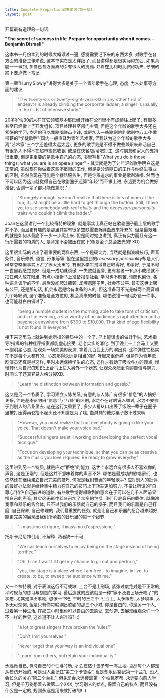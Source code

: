 ```yaml
---
title: Complete Prepartion读书笔记(第一章)
layout: post
---
```

开篇最有道理的一句话:

**"The secret of success in life: Prepare for opportunity when it comes. - Benjamin Disraeli"**

这本书一月份拿到的时候大概读过一遍, 感觉需要记下来的东西太多, 对歌手在各方面的准备工作来说, 这本书实在是太详细了, 而且讲得都是很实际的东西, 如果真能一一做到, 那自己各方面真的会有很大的提高. 趁着在比利时比赛的功夫, 仔细的摘下要点做下笔记.

第一章"Hurry Slowly"讲得大多是关于一个青年歌手在心理, 态度, 为人处事等方面的建议. 

>"The twenty-six or twenty-eight-year-old in any other field of endeavor is already climbing the corporate ladder; a singer is usually in the midst of intensive study."

20多岁快30的人在其它领域基本都已经开始在公司里小有成绩往上爬了, 有很多甚至已经做上了开发组长, 项目经理甚至部门主管, 但是这个年龄的歌手大多还在紧张的学习, 幸运的可以靠歌唱赚点小钱, 或是加入一些歌剧院的歌剧中心工作做带薪的"学徒歌手"(国内一般直译为青年艺术家, 但我认为这个年龄的歌手大多离"艺术家"三个字还差得太远太远), 更多的歌手则是不得不做些兼职来养活自己, 有很多人不得不在超市搬货收银, 或是在快餐店/酒吧打工. 这时朋友和家人的支持很重要, 但是更重要的是歌手自己的心态, 书里写到"What you do is those things; what you are is an opera singer" - 其实就是为了让年轻的歌手明白这是正常的, 虽然现在你做着这些不起眼的工作, 但是要分清糊口的工作与你终生事业的区别, 虽然你现在可能是个餐馆服务生, 但是你所追求的事业是歌剧演唱. 然而也不可以因为这点就觉得自己在歌剧圈子还算"年轻"而不求上进, 永远要为机会做好准备, 否则一辈子都只能做兼职了... 

>"Strangely enough, we don't realize that there is lots of room at the top; it just might be a little hard to get through the bottom. Still, I have yet to see somebody with *real ability* and the *necessary personality* traits who couldn't climb the ladder."

Joan在这里讲到一个比较奇特的现象, 就是事实上真正站在歌剧圈子最上层的歌手并不多, 而且更有趣的是那里其实有很多空缺需要新鲜血液来补充的, 但是最艰难的就是如何从最底下一步一步爬上来. 但是同时她也讲到, 真正有实力而且有这一行所需要的特质的人, 是肯定不会被压在底下的(是金子总会放光的! XD) 

这里很实际的讲出了最重要的两样东西, 一个是硬实力, 当然就是指演唱技巧, 声音条件, 音乐修养, 语言, 形象等等, 但在这里提到的*necessary personality*却是人们经常忽略但事实上占了很大比重的. 有很多学生觉得自己唱得好, 形象好, 于是不可一世自我感觉良好, 但是一成功就骄傲, 一失败就萎靡, 更有甚者一有点小成绩就不把任何人放在眼里, 有点小挫折马上准备报复社会, 学习也不刻苦, 情商也偏低, 各种语言该学的不学, 最后没能爬过瓶颈, 却埋怨圈子黑, 社会不公平. 其实这世上哪有公平, 还是那句话, 机会永远是给有准备的人的, 但这准备可不光是喊两个高音唱几个咏叹调, 这个准备是全方位的, 机会真来的时候, 哪怕说错一句话办错一件事, 也可能就白白错过了. 

>"being a humble student in the morning, able to take tons of criticism, and in the evening, a star worthy of an audience's rapt attention and a paycheck anywhere from $300 to $10,000. That kind of ego flexibility is not found in everyone."

接下来这里马上就讲到她所指的特质中的一个了. 早上能谦虚的做好学生, 艺术指导/指挥的各种批评指责都能虚心接受, 老老实实的消化. 到了晚上一上台马上又要一副明星心态, 给观众一场完美的表演, 拿着几百到上万的演出费. 这种弹性性格实在不是每个人都有的...心态那得永远是相当的好. 听起来很奇异, 但是作为青年歌剧演员还真是得这样, 平时永远保持学生的心态, 这样才有助于吸收各方的观点, 慢慢转化为自己的知识;上台马上进入另外一个状态, 让观众感觉到你的自信与魅力, 时间长了还真容易人格分裂XD. 

>"Learn the distinction between information and gossip."

这又是另一个特质了, 学习建立人脉关系, 有意的与人脉广有很多"信息"的人搞好关系, 但是基本要明白"信息"与"八卦"的区别, 永远不在背后说人嫌话, 永远不要参于到别人的八卦里去. 这在这行太重要了, 多少人祸从口出丢了饭碗一辈子在圈子里被打压得再也抬不起头还不知道是为了啥, 血淋淋的糖炒栗子数不过来啊.

>"However, you must realize that not everybody is going to like your voice. That doesn't make your voice bad."

>"Successful singers are still working on developing the perfect vocal tecnique."

>"Focus on developing your technique, so that you can be as creative as the music you love requires. Be ready to grow everyday"

这里讲到另一个特质, 就是应对"拒绝"的能力. 这世上永远会有很多人不喜欢你的声音, 这是正常的, 但是这并不意味着你的声音不好. 哪怕是最成功的歌唱家们, 也依然还在继续建立自己完美的技巧, 何况是我们普通的年轻歌手? 应对别人的批评的最好办法就是继续集中精力在自己的技巧上下功夫更加努力, 不要让所谓的"自尊心"挡住自己前进的道路, 有些歌手觉得唱歌剧的意义在于可以在几千人面前显摆自己的声音, 其实这无形中给自己加了太多的包袱. 我们只是音乐的载体, 就像演奏家和器乐的结合体, 只不过我们的乐器就自己的嗓子, 而且我们的乐器是自己打磨, 自己保养, 自己修理的. 我们最重要的任务, 就是让自己和乐器的配合越来越好, 能更完美的展现出我们所承载的音乐里的每一个细节. 

>"il massimo di rigore, il massimo d'espressione."

托斯卡尼尼神引用, 不解释. 两者缺一不可.

>"We can teach ourselves to enjoy being on the stage instead of being terrified."

>"Oh, I can't wait till I get my chance to go out and perform,"

>"yes, the stage is a place where I am free -  to imagine, to live, to create, to be, to sweep the audience with me."

又一个神特质, 对于表演这行不可或缺. 上台不是上刑场, 紧张过度绝对是不正常的, 平时规范的练习与刻苦的学习, 最后造就的应该就是一种"等不及要上场开唱了"的状态. 尤其是演出歌剧, 想像一下吧, 平时的生活中, 社会上, 太多限制, 太多琐事, 太多无可奈何, 但是只有你每晚演出歌剧的那三个小时, 你是自由的, 你是另一个人, 过着另一种生活, 在那三小时里你可以自由的去感受, 去创造, 去展现给观众们一个不一样的世界, 这难道不让人兴奋吗?! :) 

>"a lot of great singers have broken the 'rules'"

>"Don't limit yourselves."

>"never forget that your way is an individual one"

>"Learn from others, but retain your individuality."

永远做自己, 保持自己的个性与特质, 才会在这个圈子有一席之地. 当然每个人都是从模仿开始的, 可是没人会记住"第二个卡鲁索", 但是却永远铭记第一个兰扎. 没人会长久的关心"第二个兰扎", 但是却会永远传颂第一个帕瓦罗蒂. 永远要向前人学习, 但是千万别想着去做第二个XXX, 学习别人的优点, 保留自己的特点, 而且没有什么是一定的, 规则永远是用来被打破的! :) 

